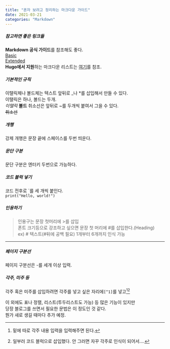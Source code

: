 ```yaml
---
title: "혼자 보려고 정리하는 마크다운 가이드"
date: 2021-03-21
categories: "Markdown"
---
```

##### 참고하면 좋은 링크들
**Markdown 공식 가이드**를 참조해도 좋다.  
[Basic](https://www.markdownguide.org/basic-syntax/)  
[Extended](https://www.markdownguide.org/extended-syntax/)  
**Hugo에서 지원**하는 마크다운 리스트는 [여기](https://www.markdownguide.org/tools/hugo/)를 참조.

##### 기본적인 규칙
이탤릭체나 볼드체는 텍스트 앞뒤로 _나 *를 삽입해서 만들 수 있다.  
이탤릭은 하나, 볼드는 두개.  
*이탤릭* __볼드__
취소선은 앞뒤로 ~를 두개씩 붙여서 그을 수 있다.  
~~취소선~~


##### 개행
강제 개행은 문장 끝에 스페이스를 두번 띄운다.  


##### 문단 구분
문단 구분은 엔터키 두번으로 가능하다.  
<!--~~내가 쓰는 테마는 #으로 소제목을 붙임으로써 우측에 색인 기능을 지원하는데, 이상하게 ##, ### 밖에 인식을 못한다.~~  
해결법: config 파일에 아래의 코드를 추가한다.  
```
[markup]
  [markup.tableOfContents]
    endLevel = 6 #default 3
    ordered = false
    startLevel = 1 #default 2
```-->
##### 코드 블럭 넣기
코드 전후로 `를 세 개씩 붙인다.  
```print("Hello, world!")```


##### 인용하기
>인용구는 문장 첫머리에 >를 삽입  
폰트 크기등으로 강조하고 싶으면 문장 첫 머리에 #를 삽입한다.(Heading)  
ex) # 텍스트(#뒤에 공백 필요) 1개부터 6개까지 인식 가능

---
##### 페이지 구분선
페이지 구분선은 -를 세개 이상 입력.

##### 각주, 미주 등
각주 혹은 미주를 삽입하려면 각주를 넣고 싶은 자리에```[^1]```를 넣고[^1][^2]


이 외에도 표나 정렬, 리스트(투두리스트도 가능) 등 많은 기능이 있지만  
당장 블로그를 쓰면서 필요한 문법은 이 정도인 것 같다.  
뭔가 새로 생길 때마다 추가 예정.

[^1]: 밑에 따로 각주 내용 입력을 입력해주면 된다.
[^2]: 일부러 코드 블럭으로 삽입했다. 안 그러면 자꾸 각주로 인식이 되어서....
